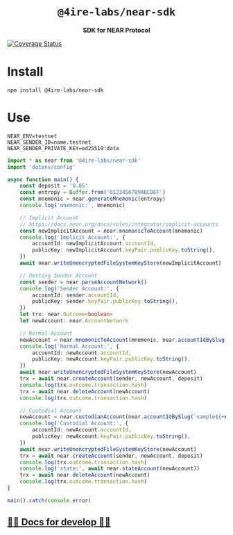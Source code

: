 <div align="center">
  <h1><code>@4ire-labs/near-sdk</code></h1>
  <p>
    <strong>SDK for NEAR Protocol</strong>
  </p>
</div>

[![Coverage Status](https://coveralls.io/repos/github/4IRE-Labs/near-sdk/badge.svg?branch=main)](https://coveralls.io/github/4IRE-Labs/near-sdk?branch=main)

# Install

```shell
npm install @4ire-labs/near-sdk
```

# Use

```dotenv
NEAR_ENV=testnet
NEAR_SENDER_ID=name.testnet
NEAR_SENDER_PRIVATE_KEY=ed25519:data
```

```typescript
import * as near from '@4ire-labs/near-sdk'
import 'dotenv/config'

async function main() {
    const deposit = '0.05'
    const entropy = Buffer.from('0123456789ABCDEF')
    const mnemonic = near.generateMnemonic(entropy)
    console.log('mnemonic:', mnemonic)

    // Implicit Account
    // https://docs.near.org/docs/roles/integrator/implicit-accounts
    const newImplicitAccount = near.mnemonicToAccount(mnemonic)
    console.log('Implicit Account:', {
        accountId: newImplicitAccount.accountId,
        publicKey: newImplicitAccount.keyPair.publicKey.toString(),
    })
    await near.writeUnencryptedFileSystemKeyStore(newImplicitAccount)

    // Getting Sender Account
    const sender = near.parseAccountNetwork()
    console.log('Sender Account:', {
        accountId: sender.accountId,
        publicKey: sender.keyPair.publicKey.toString(),
    })
    let trx: near.Outcome<boolean>
    let newAccount: near.AccountNetwork

    // Normal Account
    newAccount = near.mnemonicToAccount(mnemonic, near.accountIdBySlug(`sample${+new Date}`))
    console.log('Normal Account:', {
        accountId: newAccount.accountId,
        publicKey: newAccount.keyPair.publicKey.toString(),
    })
    await near.writeUnencryptedFileSystemKeyStore(newAccount)
    trx = await near.createAccount(sender, newAccount, deposit)
    console.log(trx.outcome.transaction.hash)
    trx = await near.deleteAccount(newAccount)
    console.log(trx.outcome.transaction.hash)

    // Custodial Account
    newAccount = near.custodianAccount(near.accountIdBySlug(`sample${+new Date}`), sender)
    console.log('Custodial Account:', {
        accountId: newAccount.accountId,
        publicKey: newAccount.keyPair.publicKey.toString(),
    })
    await near.writeUnencryptedFileSystemKeyStore(newAccount)
    trx = await near.createAccount(sender, newAccount, deposit)
    console.log(trx.outcome.transaction.hash)
    console.log('state:', await near.stateAccount(newAccount))
    trx = await near.deleteAccount(newAccount)
    console.log(trx.outcome.transaction.hash)
}

main().catch(console.error)
```

## [🧙‍♂ Docs for develop 🧝‍♀️](https://github.com/4IRE-Labs/near-sdk/blob/main/docs/readme.md#develop-docs)
